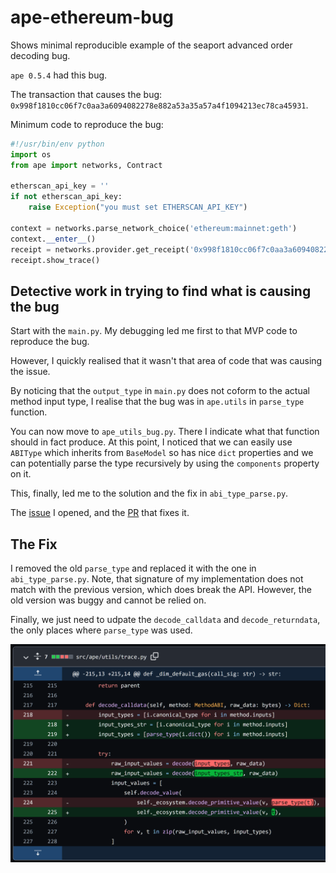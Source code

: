 # ape-ethereum-bug

Shows minimal reproducible example of the seaport advanced order decoding bug.

`ape 0.5.4` had this bug.

The transaction that causes the bug: `0x998f1810cc06f7c0aa3a6094082278e882a53a35a57a4f1094213ec78ca45931`.

Minimum code to reproduce the bug:

```python
#!/usr/bin/env python
import os
from ape import networks, Contract

etherscan_api_key = ''
if not etherscan_api_key:
    raise Exception("you must set ETHERSCAN_API_KEY")

context = networks.parse_network_choice('ethereum:mainnet:geth')
context.__enter__()
receipt = networks.provider.get_receipt('0x998f1810cc06f7c0aa3a6094082278e882a53a35a57a4f1094213ec78ca45931')
receipt.show_trace()
```

## Detective work in trying to find what is causing the bug

Start with the `main.py`. My debugging led me first to that MVP code to reproduce the bug.

However, I quickly realised that it wasn't that area of code that was causing the issue.

By noticing that the `output_type` in `main.py` does not coform to the actual method input type, I realise that the bug was in `ape.utils` in `parse_type` function.

You can now move to `ape_utils_bug.py`. There I indicate what that function should in fact produce. At this point, I noticed that we can easily use `ABIType` which inherits from `BaseModel` so has nice `dict` properties and we can potentially parse the type recursively by using the `components` property on it.

This, finally, led me to the solution and the fix in `abi_type_parse.py`.

The [issue](https://github.com/ApeWorX/ape/issues/1122) I opened, and the [PR](https://github.com/ApeWorX/ape/pull/1123) that fixes it.

## The Fix

I removed the old `parse_type` and replaced it with the one in `abi_type_parse.py`. Note, that signature of my implementation does not match with the previous version, which does break the API. However, the old version was buggy and cannot be relied on.

Finally, we just need to udpate the `decode_calldata` and `decode_returndata`, the only places where `parse_type` was used.

![decode_calldata](./decode_calldata.png)

